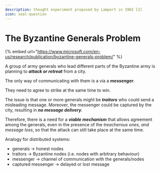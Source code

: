```yaml
---
description: thought experiment proposed by Lamport in 1982 [2]
icon: seal-question
---
```


# The Byzantine Generals Problem

{% embed url="https://www.microsoft.com/en-us/research/publication/byzantine-generals-problem/" %}

A group of army generals who lead different parts of the Byzantine army is planning to _**attack or retreat**_ from a city.

The only way of communicating with them is a via a _**messenger**_.

They need to agree to strike at the same time to win.

The issue is that one or more generals might be _**traitors**_ who could send a misleading message. Moreover, the messenger could be captured by the city, resulting in _**no message delivery**_.

Therefore, there is a need for a _**viable mechanism**_ that allows agreement among the generals, even in the presence of the _treacherous ones, and message loss_, so that the attack can still take place at the same time.



Analogy for distributed systems:

* generals -> honest nodes
* traitors -> Byzantine nodes (i.e. nodes with arbitrary behaviour)
* messenger -> channel of communication with the generals/nodes
* captured messenger -> delayed or lost message
